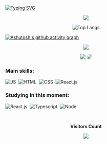 [![Typing SVG](https://readme-typing-svg.herokuapp.com/?color=4B0082&size=35&center=true&vCenter=true&width=1000&lines=HELLO,+My+name+is+Bernardo+Brotelli;I'm+24+years+old;I'm+from+Brazil;Be+Welcome!+:%29)](https://git.io/typing-svg)

<div align="center"> 

<picture>

  <source 
    srcset="https://github-readme-stats.vercel.app/api?username=srbernardo&show_icons=true&count_private=true&hide_border=true&theme=synthwave"
    media="(prefers-color-scheme: dark)"
  />
  <source
    srcset="https://github-readme-stats.vercel.app/api?username=srbernardo&show_icons=true&count_private=true&hide_border=true&theme=synthwave"
    media="(prefers-color-scheme: light), (prefers-color-scheme: no-preference)"
  />
  <img src="https://github-readme-stats.vercel.app/api?username=srbernardo&show_icons=true&count_private=true&hide_border=true&theme=synthwave" />
</picture>
</div>

<div align="center">

  ![Top Langs](https://github-readme-stats.vercel.app/api/top-langs/?username=srbernardo&layout=compact&theme=synthwave)
  
</div>


[![Ashutosh's github activity graph](https://github-readme-activity-graph.cyclic.app/graph?username=srbernardo&bg_color=2b2727&color=e24286&line=9e4c98&point=d9208f&area=true&hide_border=true)](https://github.com/ashutosh00710/github-readme-activity-graph)

<p align="center">
  <img src="https://github-profile-trophy.vercel.app/?username=carolbarbosa101&theme=synthwave&row=2&no-bg=true&column=3&margin-w=15&margin-h=15" />
</p>

<div align="center"> 
  <a href = "mailto:cmp.1a.b.brotelle@gmail.com"> <img src="https://img.shields.io/badge/-Gmail-%23333?style=for-the-badge&logo=gmail&logoColor=white" target="_blank"></a>
  <a href="https://www.linkedin.com/in/bernardo-brotelli/" target="_blank"><img src="https://img.shields.io/badge/-LinkedIn-%230077B5?style=for-the-badge&logo=linkedin&logoColor=white" style="border-radius: 30px" target="_blank"></a> 
</div>

 ### Main skills:
![JS](https://img.shields.io/badge/-JavaScript-0D1117?style=for-the-badge&logo=javascript&labelColor=0D1117)&nbsp;
![HTML](https://img.shields.io/badge/-CSS-0D1117?style=for-the-badge&logo=HTML5&logoColor=1572B6&labelColor=0D1117)&nbsp;
![CSS](https://img.shields.io/badge/-CSS-0D1117?style=for-the-badge&logo=CSS3&logoColor=1572B6&labelColor=0D1117)&nbsp;
![React.js](https://img.shields.io/badge/-ReactNative-0D1117?style=for-the-badge&logo=react&labelColor=0D1117)&nbsp;

### Studying in this moment:
![React.js](https://img.shields.io/badge/-React.js-0D1117?style=for-the-badge&logo=react&labelColor=0D1117)&nbsp;
![Typescript](https://img.shields.io/badge/-JavaScript-0D1117?style=for-the-badge&logo=javascript&labelColor=0D1117&textColor=0D1117)&nbsp;
![Node](https://img.shields.io/badge/-Node-0D1117?style=for-the-badge&logo=nodejs&labelColor=0D1117&textColor=0D1117)&nbsp;

<div align="center">
<br><p align="centre"><b>Visitors Count</b></p>  
<p align="center"><img align="center" src="https://profile-counter.glitch.me/{srbernardo}/count.svg" /></p> 
<br>
</div>
